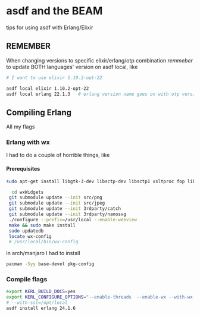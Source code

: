 # asdf and the BEAM

tips for using asdf with Erlang/Elixir

## REMEMBER

When changing versions to specific elixir/erlang/otp combination *remmeber* to update BOTH languages' version on asdf local, like

``` bash
# I want to use elixir 1.10.2-opt-22

asdf local elixir 1.10.2-opt-22
asdf local erlang 22.1.3   # erlang version name goes on with otp version
```

## Compiling Erlang

All my flags

### Erlang with wx

I had to do a couple  of horrible things, like

#### Prerequisites

``` bash
sudo apt-get install libgtk-3-dev libsctp-dev libsctp1 xsltproc fop libxml2-utils
```

``` bash
  cd wxWidgets
 git submodule update --init src/png
 git submodule update --init src/jpeg
 git submodule update --init 3rdparty/catch
 git submodule update --init 3rdparty/nanosvg
 ./configure --prefix=/usr/local --enable-webview 
 make && sudo make install
 sudo updatedb
 locate wx-config
 # /usr/local/bin/wx-config
```

in arch/manjaro I had to install

``` bash
pacman -Syy base-devel pkg-config
```

### Compile flags

``` bash
export KERL_BUILD_DOCS=yes
export KERL_CONFIGURE_OPTIONS="--enable-threads  --enable-wx --with-wx-config=/usr/local/bin/wx-config --enable-sctp --enable-smp-support"
# --with-ssl=/opt/local
asdf install erlang 24.1.6
```
